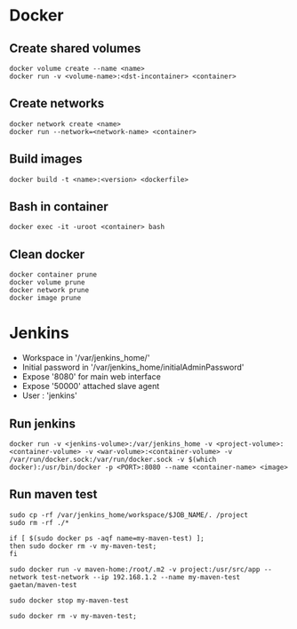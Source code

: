 # Docker
## Create shared volumes
```
docker volume create --name <name> 
docker run -v <volume-name>:<dst-incontainer> <container>
```

## Create networks
```
docker network create <name>
docker run --network=<network-name> <container>
```
## Build images
```
docker build -t <name>:<version> <dockerfile>
```

## Bash in container
```
docker exec -it -uroot <container> bash
```

## Clean docker
```
docker container prune
docker volume prune
docker network prune
docker image prune
```

# Jenkins
* Workspace in '/var/jenkins_home/'
* Initial password in '/var/jenkins_home/initialAdminPassword'
* Expose '8080' for main web interface
* Expose '50000' attached slave agent
* User : 'jenkins'

## Run jenkins
```
docker run -v <jenkins-volume>:/var/jenkins_home -v <project-volume>:<container-volume> -v <war-volume>:<container-volume> -v /var/run/docker.sock:/var/run/docker.sock -v $(which docker):/usr/bin/docker -p <PORT>:8080 --name <container-name> <image>
```

## Run maven test
```
sudo cp -rf /var/jenkins_home/workspace/$JOB_NAME/. /project
sudo rm -rf ./*

if [ $(sudo docker ps -aqf name=my-maven-test) ];
then sudo docker rm -v my-maven-test;
fi

sudo docker run -v maven-home:/root/.m2 -v project:/usr/src/app --network test-network --ip 192.168.1.2 --name my-maven-test gaetan/maven-test

sudo docker stop my-maven-test

sudo docker rm -v my-maven-test;
```
